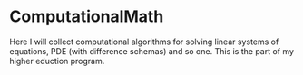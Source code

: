 # ComputationalMath
Here I will collect computational algorithms for solving linear systems of equations, PDE (with difference schemas) and so one. This is the part of my higher eduction program.
